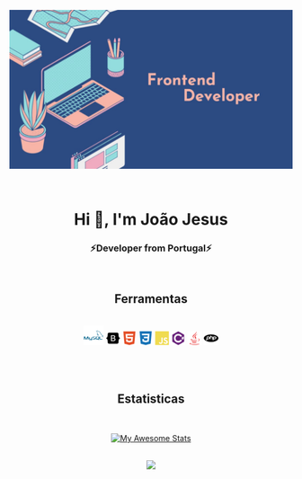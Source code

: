 [![MasterHead](1.jpg)](https://github.com/JoaoJesus1337/)

<br>
<h1 align="center">Hi 👋, I'm João Jesus</h1>
<h3 align="center">⚡️Developer from Portugal⚡️</h3>
<br>
<h2 align="center">Ferramentas</h2>
<br>
<div align="center">
    <img width="7%" src="https://raw.githubusercontent.com/devicons/devicon/master/icons/mysql/mysql-plain-wordmark.svg">
     <img width="5%" src="https://raw.githubusercontent.com/devicons/devicon/master/icons/bootstrap/bootstrap-plain.svg">
    <img width="5%" src="https://raw.githubusercontent.com/devicons/devicon/master/icons/html5/html5-plain.svg">
    <img width="5%" src="https://raw.githubusercontent.com/devicons/devicon/master/icons/css3/css3-plain.svg">
     <img width="5%" src="https://raw.githubusercontent.com/devicons/devicon/master/icons/javascript/javascript-plain.svg">
    <img width="5%" src="https://raw.githubusercontent.com/devicons/devicon/master/icons/csharp/csharp-plain.svg">
    <img width="5%" src="https://raw.githubusercontent.com/devicons/devicon/master/icons/java/java-plain.svg">
    <img width="5%" src="https://raw.githubusercontent.com/devicons/devicon/master/icons/php/php-plain.svg">
</div>
<br>
<br>
<br>
<h2 align="center"> Estatisticas</h2>
<br>
<div align="center">

[![My Awesome Stats](https://awesome-github-stats.azurewebsites.net/user-stats/JoaoJesus1337?cardType=github&theme=tokyonight)](https://git.io/awesome-stats-card)

<br>

<img width="257px" src="https://github-readme-stats.vercel.app/api/top-langs/?username=JoaoJesus1337&layout=compact&theme=radical" />

</div>
